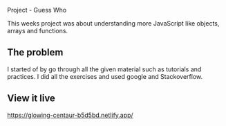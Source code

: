 Project - Guess Who

This weeks project was about understanding more JavaScript like objects, arrays and functions.

## The problem

I started of by go through all the given material such as tutorials and practices. I did all the exercises and used google and Stackoverflow.

## View it live

https://glowing-centaur-b5d5bd.netlify.app/
